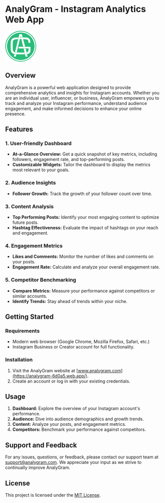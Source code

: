 # AnalyGram - Instagram Analytics Web App

<img src="https://github.com/0xissam/AnalyGram/blob/main/public/rlogo-modified.png" alt="drawing" width="100"/>
<!-- ![Extension Logo](https://github.com/0xissam/AnalyGram/blob/main/public/rlogo-modified.png)! --!>

## Overview

AnalyGram is a powerful web application designed to provide comprehensive analytics and insights for Instagram accounts. Whether you are an individual user, influencer, or business, AnalyGram empowers you to track and analyze your Instagram performance, understand audience engagement, and make informed decisions to enhance your online presence.

## Features

### 1. **User-friendly Dashboard**

   - **At-a-Glance Overview:** Get a quick snapshot of key metrics, including followers, engagement rate, and top-performing posts.
   - **Customizable Widgets:** Tailor the dashboard to display the metrics most relevant to your goals.

### 2. **Audience Insights**

   <!-- - **Demographics:** Understand the demographics of your followers, including age, gender, location, and more. -->
   - **Follower Growth:** Track the growth of your follower count over time.

### 3. **Content Analysis**

   - **Top Performing Posts:** Identify your most engaging content to optimize future posts.
   - **Hashtag Effectiveness:** Evaluate the impact of hashtags on your reach and engagement.

### 4. **Engagement Metrics**

   - **Likes and Comments:** Monitor the number of likes and comments on your posts.
   - **Engagement Rate:** Calculate and analyze your overall engagement rate.

### 5. **Competitor Benchmarking**

   - **Compare Metrics:** Measure your performance against competitors or similar accounts.
   - **Identify Trends:** Stay ahead of trends within your niche.

## Getting Started

### Requirements

- Modern web browser (Google Chrome, Mozilla Firefox, Safari, etc.)
- Instagram Business or Creator account for full functionality.

### Installation

1. Visit the AnalyGram website at [www.analygram.com](https://analygram-6d0a5.web.app/).
2. Create an account or log in with your existing credentials.

## Usage

1. **Dashboard:** Explore the overview of your Instagram account's performance.
2. **Audience:** Dive into audience demographics and growth trends.
3. **Content:** Analyze your posts, and engagement metrics.
4. **Competitors:** Benchmark your performance against competitors.

## Support and Feedback

For any issues, questions, or feedback, please contact our support team at [support@analygram.com](mailto:support@analygram.com). We appreciate your input as we strive to continually improve AnalyGram.

## License

This project is licensed under the [MIT License](LICENSE).
